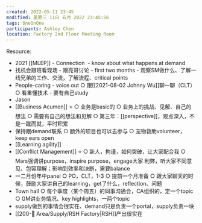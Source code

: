 ```yaml
---
created: 2022-05-11 23:45
modified: 星期三 11日 五月 2022 23:45:56
tags: OneOnOne
participants: Ashley Chen
location: Factory 2nd Floor Meeting Room 
---
```


Resource:
  - 2021 [[MLEP]] - Connection  - know about what happens at demand
  - 找机会跟班看现场 - 跟亮哥讨论 - first two months - 观察SM做什么、了解一线兄弟的工作、交流，了解流程、critical points
  - People-caring - voice out
	○ 跟[[2021-08-02 Johnny Wu]]聊一聊（CLT）
	○ 看重懂技术 - 要有自己study
  - Jason
  - [[Business Acumen]] ⭐
	○ 业务是basic的
	○ 业务上的挑战、见解、自己的想法
	○ 需要有自己的想法和见解
	○ 第三年：[[perspective]]，观点深入，不是一蹴而就，平时积累
  - 保持跟demand联系
	○ 额外的项目也可以去参与
	○ 宠物救助volunteer，keep ears open
  - [[Learning agility]]
  - [[Conflict Management]] ⭐
	○ 新人，拘谨，如何突破，让大家配合我
	○ Mars强调讲purpose，inspire purpose，engage大家
		利弊，听大家不同意见、包容理解；影响到效率和决断，需要balance
  - 一二月份年中panel
	○ PO，CLT，1-3
	○ 提前一个月准备
	○ 跟大家聊天的时候，鼓励大家讲自己的learning，get了什么，reflection、问题
  - Town hall
	○ 每个季度（某个周五）的同事沟通会，CA组织的，定一个topic
	○ GM讲业务情况、key highlights，一两个topic
  - supply做到的事情会很实在、demand只是负责一个portal，supply负责一块
  - [[200-📖 Area/Supply/RSH Factory|RSH]]产出很实在
